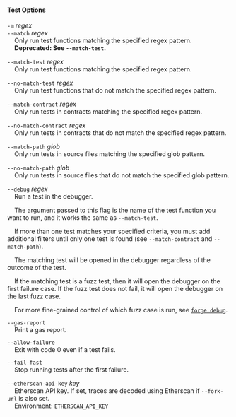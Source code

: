 #### Test Options

`-m` *regex*  
`--match` *regex*  
&nbsp;&nbsp;&nbsp;&nbsp;Only run test functions matching the specified regex pattern.  
&nbsp;&nbsp;&nbsp;&nbsp;**Deprecated: See `--match-test`.**

`--match-test` *regex*  
&nbsp;&nbsp;&nbsp;&nbsp;Only run test functions matching the specified regex pattern.

`--no-match-test` *regex*  
&nbsp;&nbsp;&nbsp;&nbsp;Only run test functions that do not match the specified regex pattern.

`--match-contract` *regex*  
&nbsp;&nbsp;&nbsp;&nbsp;Only run tests in contracts matching the specified regex pattern.

`--no-match-contract` *regex*  
&nbsp;&nbsp;&nbsp;&nbsp;Only run tests in contracts that do not match the specified regex pattern.

`--match-path` *glob*  
&nbsp;&nbsp;&nbsp;&nbsp;Only run tests in source files matching the specified glob pattern.

`--no-match-path` *glob*  
&nbsp;&nbsp;&nbsp;&nbsp;Only run tests in source files that do not match the specified glob pattern.

`--debug` *regex*  
&nbsp;&nbsp;&nbsp;&nbsp;Run a test in the debugger.

&nbsp;&nbsp;&nbsp;&nbsp;The argument passed to this flag is the name of the test function you want to run, and it works the same as `--match-test`.

&nbsp;&nbsp;&nbsp;&nbsp;If more than one test matches your specified criteria, you must add additional filters until only one test is found (see `--match-contract` and `--match-path`).

&nbsp;&nbsp;&nbsp;&nbsp;The matching test will be opened in the debugger regardless of the outcome of the test.

&nbsp;&nbsp;&nbsp;&nbsp;If the matching test is a fuzz test, then it will open the debugger on the first failure case. If the fuzz test does not fail, it will open the debugger on the last fuzz case.

&nbsp;&nbsp;&nbsp;&nbsp;For more fine-grained control of which fuzz case is run, see [`forge debug`](./forge-debug.md).

`--gas-report`  
&nbsp;&nbsp;&nbsp;&nbsp;Print a gas report.

`--allow-failure`  
&nbsp;&nbsp;&nbsp;&nbsp;Exit with code 0 even if a test fails.

`--fail-fast`  
&nbsp;&nbsp;&nbsp;&nbsp;Stop running tests after the first failure.

`--etherscan-api-key` *key*  
&nbsp;&nbsp;&nbsp;&nbsp;Etherscan API key. If set, traces are decoded using Etherscan if `--fork-url` is also set.  
&nbsp;&nbsp;&nbsp;&nbsp;Environment: `ETHERSCAN_API_KEY`

